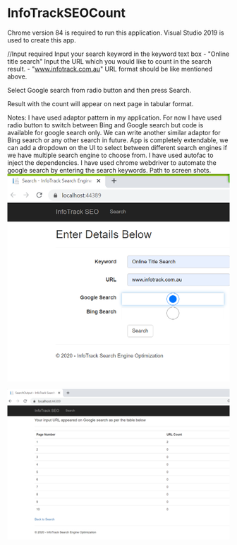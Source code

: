 # InfoTrackSEOCount

Chrome version 84 is required to run this application. Visual Studio 2019 is used to create this app.

//Input required
Input your search keyword in the keyword text box - "Online title search"
Input the URL which you would like to count in the search result. - "www.infotrack.com.au" 
URL format should be like mentioned above.

Select Google search from radio button and then press Search.

Result with the count will appear on next page in tabular format.

Notes: I have used adaptor pattern in my application.
For now I have used radio button to switch between Bing and Google search but code is available for google search only.
We can write another similar adaptor for Bing search or any other search in future.
App is completely extendable, we can add a dropdown on the UI to select between different search engines if we have multiple search engine to choose from.
I have used autofac to inject the dependencies.
I have used chrome webdriver to automate the google search by entering the search keywords. 
Path to screen shots.
![alt tag](https://raw.githubusercontent.com/vsinghal7/InfoTrackSEOCount/master/InfoTrackSEOResultsCount/SearchInput.PNG)

![alt tag](https://raw.githubusercontent.com/vsinghal7/InfoTrackSEOCount/master/InfoTrackSEOResultsCount/SearchOutput.PNG)
